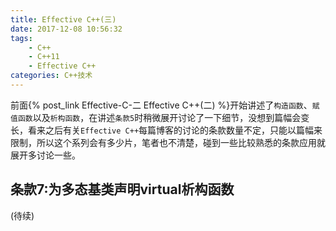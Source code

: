 ```yaml
---
title: Effective C++(三)
date: 2017-12-08 10:56:32
tags:
	- C++
	- C++11
	- Effective C++
categories: C++技术
---
```


前面{% post_link Effective-C-二 Effective C++(二) %}开始讲述了`构造函数`、`赋值函数`以及`析构函数`，在讲述`条款5`时稍微展开讨论了一下细节，没想到篇幅会变长，看来之后有关`Effective C++`每篇博客的讨论的条款数量不定，只能以篇幅来限制，所以这个系列会有多少片，笔者也不清楚，碰到一些比较熟悉的条款应用就展开多讨论一些。

## 条款7:为多态基类声明virtual析构函数

(待续)